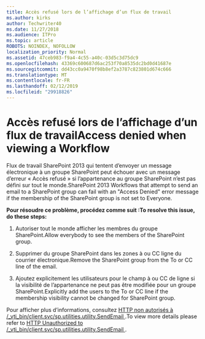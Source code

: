 ```yaml
---
title: Accès refusé lors de l’affichage d’un flux de travail
ms.author: kirks
author: Techwriter40
ms.date: 11/27/2018
ms.audience: ITPro
ms.topic: article
ROBOTS: NOINDEX, NOFOLLOW
localization_priority: Normal
ms.assetid: 47ceb983-f9a4-4c55-a40c-03d5c3d75dc9
ms.openlocfilehash: 43369c600687d6ac253f70a8535dc2bd0d41687e
ms.sourcegitcommit: dd43cc0a9470f98b8ef2a3787c823801d674c666
ms.translationtype: MT
ms.contentlocale: fr-FR
ms.lasthandoff: 02/12/2019
ms.locfileid: "29918826"
---
```

# <a name="access-denied-when-viewing-a-workflow"></a><span data-ttu-id="1c381-102">Accès refusé lors de l’affichage d’un flux de travail</span><span class="sxs-lookup"><span data-stu-id="1c381-102">Access denied when viewing a Workflow</span></span>

<span data-ttu-id="1c381-103">Flux de travail SharePoint 2013 qui tentent d’envoyer un message électronique à un groupe SharePoint peut échouer avec un message d’erreur « Accès refusé » si l’appartenance au groupe SharePoint n’est pas défini sur tout le monde.</span><span class="sxs-lookup"><span data-stu-id="1c381-103">SharePoint 2013 Workflows that attempt to send an email to a SharePoint group can fail with an "Access Denied" error message if the membership of the SharePoint group is not set to Everyone.</span></span>
  
 <span data-ttu-id="1c381-104">**Pour résoudre ce problème, procédez comme suit :**</span><span class="sxs-lookup"><span data-stu-id="1c381-104">**To resolve this issue, do these steps:**</span></span>
  
 1. <span data-ttu-id="1c381-105">Autoriser tout le monde afficher les membres du groupe SharePoint.</span><span class="sxs-lookup"><span data-stu-id="1c381-105">Allow everybody to see the members of the SharePoint group.</span></span> 
  
 2. <span data-ttu-id="1c381-106">Supprimer du groupe SharePoint dans les zones à ou CC ligne du courrier électronique.</span><span class="sxs-lookup"><span data-stu-id="1c381-106">Remove the SharePoint group from the To or CC line of the email.</span></span> 
  
 3. <span data-ttu-id="1c381-107">Ajoutez explicitement les utilisateurs pour le champ à ou CC de ligne si la visibilité de l’appartenance ne peut pas être modifiée pour un groupe SharePoint.</span><span class="sxs-lookup"><span data-stu-id="1c381-107">Explicitly add the users to the To or CC line if the membership visibility cannot be changed for SharePoint group.</span></span> 
  
<span data-ttu-id="1c381-108">Pour afficher plus d’informations, consultez [HTTP non autorisés à /_vti_bin/client.svc/sp.utilities.utility.SendEmail ](https://go.microsoft.com/fwlink/?linkid=2044694&amp;clcid=0x409).</span><span class="sxs-lookup"><span data-stu-id="1c381-108">To view more details please refer to [HTTP Unauthorized to /_vti_bin/client.svc/sp.utilities.utility.SendEmail ](https://go.microsoft.com/fwlink/?linkid=2044694&amp;clcid=0x409).</span></span>
  

